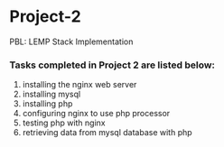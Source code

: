 # Project-2
PBL: LEMP Stack Implementation


### Tasks completed in Project 2 are listed below:

1. installing the nginx web server
2. installing mysql
3. installing php
4. configuring nginx to use php processor
5. testing php with nginx
6. retrieving data from mysql database with php

